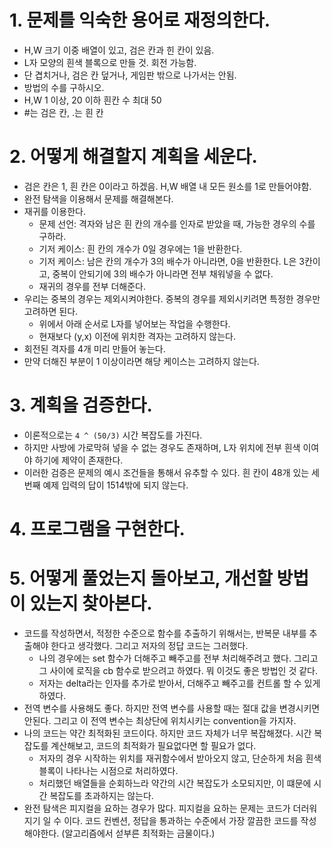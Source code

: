 # 1. 문제를 익숙한 용어로 재정의한다.

- H,W 크기 이중 배열이 있고, 검은 칸과 힌 칸이 있음.
- L자 모양의 흰색 블록으로 만들 것. 회전 가능함.
- 단 겹치거나, 검은 칸 덮거나, 게임판 밖으로 나가서는 안됨.
- 방법의 수를 구하시오.
- H,W 1 이상, 20 이하 흰칸 수 최대 50
- #는 검은 칸, .는 흰 칸

# 2. 어떻게 해결할지 계획을 세운다.

- 검은 칸은 1, 흰 칸은 0이라고 하겠음. H,W 배열 내 모든 원소를 1로 만들어야함.
- 완전 탐색을 이용해서 문제를 해결해본다.
- 재귀를 이용한다.
  - 문제 선언: 격자와 남은 흰 칸의 개수를 인자로 받았을 때, 가능한 경우의 수를 구하라.
  - 기저 케이스: 흰 칸의 개수가 0일 경우에는 1을 반환한다.
  - 기저 케이스: 남은 칸의 개수가 3의 배수가 아니라면, 0을 반환한다. L은 3칸이고, 중복이 안되기에 3의 배수가 아니라면 전부 채워넣을 수 없다.
  - 재귀의 경우를 전부 더해준다.
- 우리는 중복의 경우는 제외시켜야한다. 중복의 경우를 제외시키려면 특정한 경우만 고려하면 된다.
  - 위에서 아래 순서로 L자를 넣어보는 작업을 수행한다.
  - 현재보다 (y,x) 이전에 위치한 격자는 고려하지 않는다.
- 회전된 격자를 4개 미리 만들어 놓는다.
- 만약 더해진 부분이 1 이상이라면 해당 케이스는 고려하지 않는다.

# 3. 계획을 검증한다.

- 이론적으로는 `4 ^ (50/3)` 시간 복잡도를 가진다.
- 하지만 사방에 가로막혀 넣을 수 없는 경우도 존재하며, L자 위치에 전부 흰색 이여야 하기에 제약이 존재한다.
- 이러한 검증은 문제의 예시 조건들을 통해서 유추할 수 있다. 흰 칸이 48개 있는 세 번째 예제 입력의 답이 1514밖에 되지 않는다.

# 4. 프로그램을 구현한다.

# 5. 어떻게 풀었는지 돌아보고, 개선할 방법이 있는지 찾아본다.

- 코드를 작성하면서, 적정한 수준으로 함수를 추출하기 위해서는, 반복문 내부를 추출해야 한다고 생각했다. 그리고 저자의 정답 코드는 그러했다.
  - 나의 경우에는 set 함수가 더해주고 빼주고를 전부 처리해주려고 했다. 그리고 그 사이에 로직을 cb 함수로 받으려고 하였다. 뭐 이것도 좋은 방법인 것 같다.
  - 저자는 delta라는 인자를 추가로 받아서, 더해주고 빼주고를 컨트롤 할 수 있게 하였다.
- 전역 변수를 사용해도 좋다. 하지만 전역 변수를 사용할 때는 절대 값을 변경시키면 안된다. 그리고 이 전역 변수는 최상단에 위치시키는 convention을 가지자.
- 나의 코드는 약간 최적화된 코드이다. 하지만 코드 자체가 너무 복잡해졌다. 시간 복잡도를 계산해보고, 코드의 최적화가 필요없다면 할 필요가 없다.
  - 저자의 경우 시작하는 위치를 재귀함수에서 받아오지 않고, 단순하게 처음 흰색 블록이 나타나는 시점으로 처리하였다.
  - 처리했던 배열들을 순회하느라 약간의 시간 복잡도가 소모되지만, 이 떄문에 시간 복잡도를 초과하지는 않는다.
- 완전 탐색은 피지컬을 요하는 경우가 많다. 피지컬을 요하는 문제는 코드가 더러워지기 일 수 이다. 코드 컨벤션, 정답을 통과하는 수준에서 가장 깔끔한 코드를 작성해야한다. (알고리즘에서 섣부른 최적화는 금물이다.)
